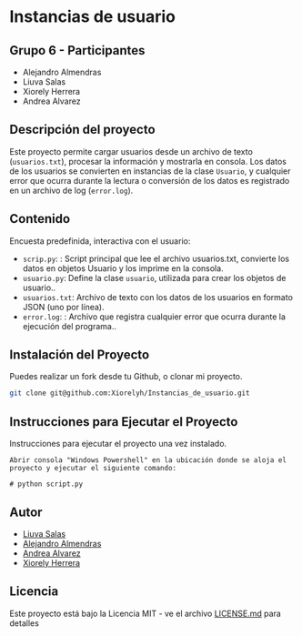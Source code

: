 # Instancias de usuario

## Grupo 6 - Participantes

- Alejandro Almendras
- Liuva Salas
- Xiorely Herrera
- Andrea Alvarez

## Descripción del proyecto

Este proyecto permite cargar usuarios desde un archivo de texto (`usuarios.txt`), procesar la información y mostrarla en consola. Los datos de los usuarios se convierten en instancias de la clase `Usuario`, y cualquier error que ocurra durante la lectura o conversión de los datos es registrado en un archivo de log (`error.log`).

## Contenido

Encuesta predefinida, interactiva con el usuario:

- `scrip.py`: : Script principal que lee el archivo usuarios.txt, convierte los datos en objetos Usuario y los imprime en la consola.
- `usuario.py`: Define la clase `usuario`, utilizada para crear los objetos de usuario..
- `usuarios.txt`: Archivo de texto con los datos de los usuarios en formato JSON (uno por línea).
- `error.log`: : Archivo que registra cualquier error que ocurra durante la ejecución del programa..


## Instalación del Proyecto

Puedes realizar un fork desde tu Github, o clonar mi proyecto.

```bash
git clone git@github.com:Xiorelyh/Instancias_de_usuario.git
```

## Instrucciones para Ejecutar el Proyecto

Instrucciones para ejecutar el proyecto una vez instalado.

```Windows Powershell
Abrir consola "Windows Powershell" en la ubicación donde se aloja el proyecto y ejecutar el siguiente comando:

# python script.py 

```

## Autor

- [Liuva Salas](https://github.com/LiuvaSalas)
- [Alejandro Almendras](https://github.com/Almendras2024)
- [Andrea Alvarez](https://github.com/Andrea-Alvarez-Gonzalez)
- [Xiorely Herrera](https://github.com/Xiorelyh)

## Licencia

Este proyecto está bajo la Licencia MIT - ve el archivo [LICENSE.md](LICENSE) para detalles